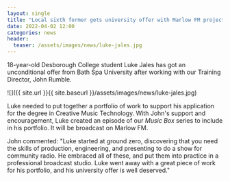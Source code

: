 ```yaml
---
layout: single
title: "Local sixth former gets university offer with Marlow FM project"
date: 2022-04-02 12:00
categories: news
header:
  teaser: /assets/images/news/luke-jales.jpg
---
```

18-year-old Desborough College student Luke Jales has got an unconditional offer from Bath Spa University after working with our Training Director, John Rumble. 

![]({{ site.url }}{{ site.baseurl }}/assets/images/news/luke-jales.jpg)

Luke needed to put together a portfolio of work to support his application for the degree in Creative Music Technology. With John's support and encouragement, Luke created an episode of our *Music Box* series to include in his portfolio. It will be broadcast on Marlow FM. 

John commented: "Luke started at ground zero, discovering that you need the skills of production, engineering, and presenting to do a show for community radio. He embraced all of these, and put them into practice in a professional broadcast studio. Luke went away with a great piece of work for his portfolio, and his university offer is well deserved." 